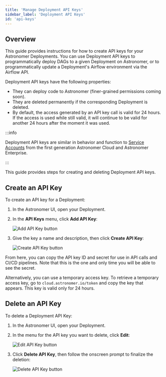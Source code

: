 ```yaml
---
title: 'Manage Deployment API Keys'
sidebar_label: 'Deployment API Keys'
id: 'api-keys'
---
```


## Overview

This guide provides instructions for how to create API keys for your Astronomer Deployments. You can use Deployment API keys to programmatically deploy DAGs to a given Deployment on Astronomer, or to programmatically update a Deployment's Airflow environment via the Airflow API.

Deployment API keys have the following properties:

- They can deploy code to Astronomer (finer-grained permissions coming soon).
- They are deleted permanently if the corresponding Deployment is deleted.
- By default, the access generated by an API key call is valid for 24 hours. If the access is used while still valid, it will continue to be valid for another 24 hours after the moment it was used.

:::info

Deployment API keys are similar in behavior and function to [Service Accounts](astronomer.io/docs/enterprise/v0.25/deploy/ci-cd#step-1-create-a-service-account) from the first generation Astronomer Cloud and Astronomer Enterprise.

:::

This guide provides steps for creating and deleting Deployment API keys.

## Create an API Key

To create an API key for a Deployment:

1. In the Astronomer UI, open your Deployment.
2. In the **API Keys** menu, click **Add API Key**:

    <div class="text--center">
      <img src="/img/docs/add-api-key.png" alt="Add API Key button" />
    </div>

3. Give the key a name and description, then click **Create API Key**:

    <div class="text--center">
      <img src="/img/docs/create-api-key.png" alt="Create API Key button" />
    </div>

From here, you can copy the API key ID and secret for use in API calls and CI/CD pipelines. Note that this is the one and only time you will be able to see the secret.

Alternatively, you can use a temporary access key. To retrieve a temporary access key, go to `cloud.astronomer.io/token` and copy the key that appears. This key is valid only for 24 hours.

## Delete an API Key

To delete a Deployment API Key:

1. In the Astronomer UI, open your Deployment.
2. In the menu for the API key you want to delete, click **Edit**:

    <div class="text--center">
      <img src="/img/docs/edit-api-key.png" alt="Edit API Key button" />
    </div>

3. Click **Delete API Key**, then follow the onscreen prompt to finalize the deletion:

    <div class="text--center">
      <img src="/img/docs/delete-api-key.png" alt="Delete API Key button" />
    </div>
